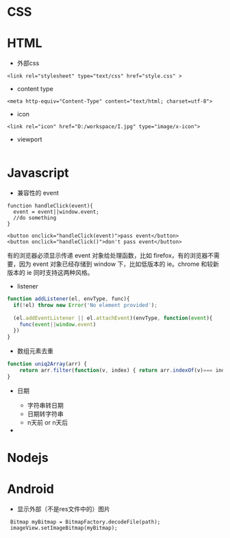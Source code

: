 # CSS

# HTML
* 外部css
```
<link rel="stylesheet" type="text/css" href="style.css" >
```
* content type
```
<meta http-equiv="Content-Type" content="text/html; charset=utf-8">
```
* icon
```
<link rel="icon" href="D:/workspace/I.jpg" type="image/x-icon">
```
* viewport
```

```

# Javascript
* 兼容性的 event
```
function handleClick(event){
  event = event||window.event;
  //do something
}

<button onclick="handleClick(event)">pass event</button>
<button onclick="handleClick()">don't pass event</button>
```
有的浏览器必须显示传递 event 对象给处理函数，比如 firefox，有的浏览器不需要，因为 event 对象已经存储到 window 下，比如低版本的 ie。chrome 和较新版本的 ie 同时支持这两种风格。

* listener
```javascript
function addListener(el, envType, func){
  if(!el) throw new Error('No element provided');
  
  (el.addEventListener || el.attachEvent)(envType, function(event){
    func(event||window.event)
  })
}
```

* 数组元素去重
```javascript
function uniq2Array(arr) { 
    return arr.filter(function(v, index) { return arr.indexOf(v)=== index})
}
```
* 日期
  * 字符串转日期
  * 日期转字符串
  * n天前 or n天后

* 

# Nodejs

# Android
* 显示外部（不是res文件中的）图片
```
 Bitmap myBitmap = BitmapFactory.decodeFile(path);
 imageView.setImageBitmap(myBitmap);
```
